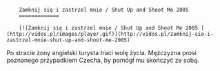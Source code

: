 
        Zamknij się i zastrzel mnie / Shut Up and Shoot Me 2005 
        =============
        
        [![Zamknij się i zastrzel mnie / Shut Up and Shoot Me 2005 ](http://vidos.pl/images/player.gif)](http://vidos.pl/zamknij-sie-i-zastrzel-mnie-shut-up-and-shoot-me-2005)
        
        
 Po stracie żony angielski turysta traci wolę życia. Mężczyzna prosi poznanego przypadkiem Czecha, by pomógł mu skończyć ze sobą.
    